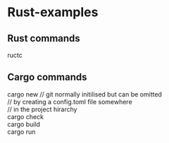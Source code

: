 # Rust-examples

Rust commands
-------------
ructc  

Cargo commands
--------------
cargo new <project name no extension> // git normally initilised but can be omitted  
                                      // by creating a config.toml file somewhere  
                                      // in the project hirarchy  
cargo check  
cargo build  
cargo run  

